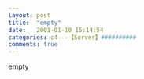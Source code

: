 ```yaml
---
layout: post
title:  "empty"
date:   2001-01-10 15:14:54
categories: c4---【Server】##########
comments: true
---
```

empty
